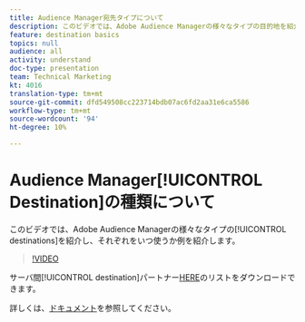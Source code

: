 ```yaml
---
title: Audience Manager宛先タイプについて
description: このビデオでは、Adobe Audience Managerの様々なタイプの目的地を紹介し、それぞれをいつ使用するかを例に挙げます。
feature: destination basics
topics: null
audience: all
activity: understand
doc-type: presentation
team: Technical Marketing
kt: 4016
translation-type: tm+mt
source-git-commit: dfd549508cc223714bdb07ac6fd2aa31e6ca5586
workflow-type: tm+mt
source-wordcount: '94'
ht-degree: 10%

---
```



# Audience Manager[!UICONTROL Destination]の種類について

このビデオでは、Adobe Audience Managerの様々なタイプの[!UICONTROL destinations]を紹介し、それぞれをいつ使うか例を紹介します。

>[!VIDEO](https://video.tv.adobe.com/v/29839/?quality=12)

サーバ間[!UICONTROL destination]パートナー[HERE](https://docs.adobe.com/help/en/audience-manager/user-guide/overview/gdpr/assets/AAM-Partners-October2019.xlsx)のリストをダウンロードできます。

詳しくは、[ドキュメント](https://docs.adobe.com/content/help/ja-JP/audience-manager/user-guide/features/destinations/destinations.html)を参照してください。
